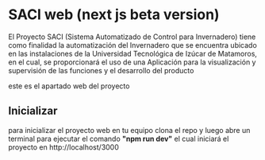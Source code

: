 # SACI web (next js beta version)

El Proyecto SACI (Sistema Automatizado de Control para Invernadero) tiene como finalidad la automatización  del Invernadero que se encuentra ubicado en las instalaciones de la Universidad Tecnológica de Izúcar de Matamoros, en el cual, se proporcionará el uso de una Aplicación para la visualización y supervisión de las funciones y el desarrollo del producto

este es el apartado web del proyecto

## Inicializar

para inicializar el proyecto web en tu equipo clona el repo y luego abre un terminal para ejecutar el comando __"npm run dev"__
el cual iniciará el proyecto en http://localhost/3000
